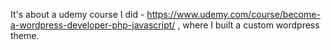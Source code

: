 It's about a udemy course I did - https://www.udemy.com/course/become-a-wordpress-developer-php-javascript/ , where I built a custom wordpress theme.
